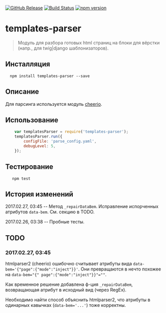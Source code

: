 [![GitHub Release](https://img.shields.io/github/release/lilliputten/templates-parser.svg)](https://github.com/lilliputten/templates-parser/releases)
[![Build Status](https://api.travis-ci.org/lilliputten/templates-parser.svg?branch=master)](https://travis-ci.org/lilliputten/templates-parser)
[![npm version](https://badge.fury.io/js/templates-parser.svg)](https://badge.fury.io/js/templates-parser)

# templates-parser

> Модуль для разбора готовых html страниц на блоки для вёрстки (напр., для twig|django шаблонизаторов).

Инсталляция
-----------

```shell
  npm install templates-parser --save
```

Описание
--------

Для парсинга используется модуль [cheerio](https://github.com/cheeriojs/cheerio).

Использование
-------------

```javascript
    var templatesParser = require('templates-parser');
    templatesParser.run({
        configFile: 'parse_config.yaml',
        debugLevel: 5,
    });
```

Тестирование
------------

```shell
   npm test
```

История изменений
-----------------

2017.02.27, 03:45 -- Метод `_repairDataBem`. Исправление испорченных атрибутов `data-bem`. См. секцию в TODO.

2017.02.26, 03:38 -- Пробные тесты.

TODO
----

### 2017.02.27, 03:45

htmlparser2 (cheerio) ошибочно считывает атрибуты вида `data-bem='{"page":{"mode":"inject"}}'`. Они превращаются в нечто похожее на `data-bem="{" page":{"mode":"inject"}}"=""`.

Как временное решение добавлена ф-ция `_repairDataBem`, возвращающая атрибут в исходный вид (через RegEx).

Необходимо найти способ объяснить htmlparser2, что атрибуты в одинарных кавычках (`data-bem='...'`) тоже корректны.

